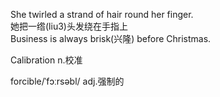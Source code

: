 She twirled a strand of hair round her finger.  
她把一绺(liu3)头发绕在手指上  
Business is always brisk(兴隆) before Christmas.

Calibration	n.校准

forcible/ˈfɔːrsəbl/ adj.强制的

   



